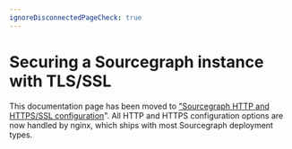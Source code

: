 ```yaml
---
ignoreDisconnectedPageCheck: true
---
```


# Securing a Sourcegraph instance with TLS/SSL

This documentation page has been moved to ["Sourcegraph HTTP and HTTPS/SSL configuration](http_https_configuration.md)". All HTTP and HTTPS configuration options are now handled by nginx, which ships with most Sourcegraph deployment types.
